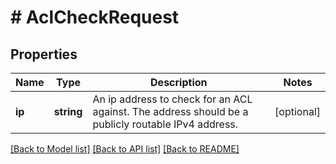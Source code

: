 # # AclCheckRequest

## Properties

Name | Type | Description | Notes
------------ | ------------- | ------------- | -------------
**ip** | **string** | An ip address to check for an ACL against. The address should be a publicly routable IPv4 address. | [optional]

[[Back to Model list]](../../README.md#models) [[Back to API list]](../../README.md#endpoints) [[Back to README]](../../README.md)
